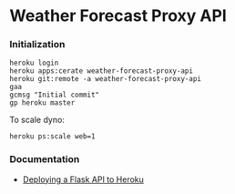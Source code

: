 # Weather Forecast Proxy API

### Initialization
```
heroku login
heroku apps:cerate weather-forecast-proxy-api
heroku git:remote -a weather-forecast-proxy-api
gaa
gcmsg "Initial commit"
gp heroku master
```
To scale dyno:
```
heroku ps:scale web=1
```


### Documentation
- [Deploying a Flask API to Heroku](https://stackabuse.com/deploying-a-flask-application-to-heroku/)